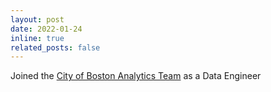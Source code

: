 ```yaml
---
layout: post
date: 2022-01-24 
inline: true
related_posts: false
---
```


Joined the [City of Boston Analytics Team](https://www.boston.gov/departments/analytics-team) as a Data Engineer
